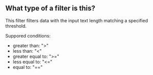## What type of a filter is this?

This filter filters data with the input text length matching a specified threshold.

Suppored conditions:
- greater than: ">"
- less than: "<"
- greater equal to: ">="
- less equal to: "<="
- equal to: "=="